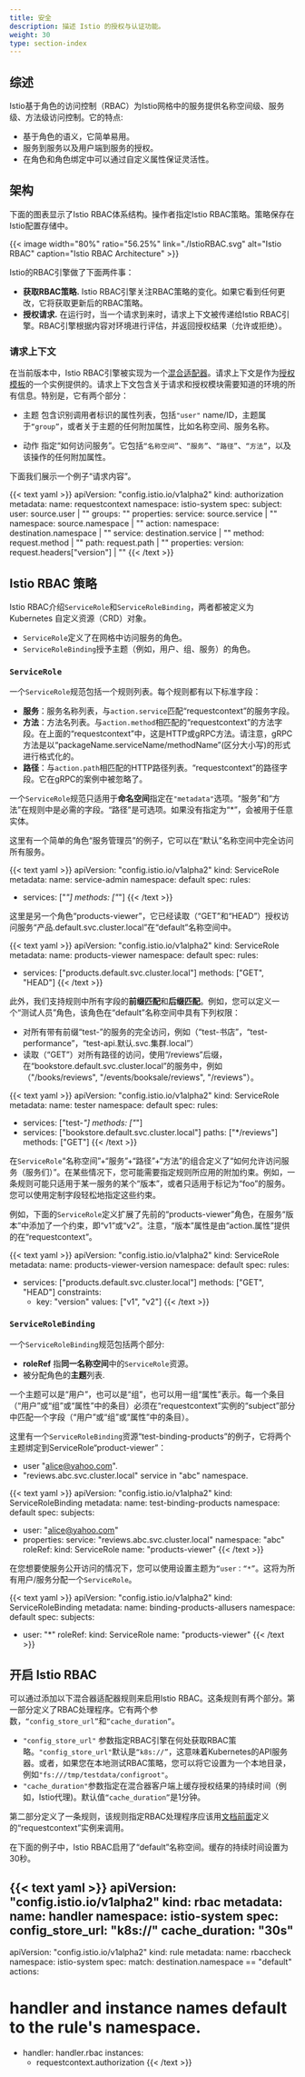 ```yaml
---
title: 安全
description: 描述 Istio 的授权与认证功能。
weight: 30
type: section-index
---
```


## 综述

Istio基于角色的访问控制（RBAC）为Istio网格中的服务提供名称空间级、服务级、方法级访问控制。它的特点:
* 基于角色的语义，它简单易用。
* 服务到服务以及用户端到服务的授权。
* 在角色和角色绑定中可以通过自定义属性保证灵活性。

## 架构

下面的图表显示了Istio RBAC体系结构。操作者指定Istio RBAC策略。策略保存在Istio配置存储中。

{{< image width="80%" ratio="56.25%"
    link="./IstioRBAC.svg"
    alt="Istio RBAC"
    caption="Istio RBAC Architecture"
    >}}

Istio的RBAC引擎做了下面两件事：
* **获取RBAC策略.** Istio RBAC引擎关注RBAC策略的变化。如果它看到任何更改，它将获取更新后的RBAC策略。
* **授权请求.** 在运行时，当一个请求到来时，请求上下文被传递给Istio RBAC引擎。RBAC引擎根据内容对环境进行评估，并返回授权结果（允许或拒绝）。

### 请求上下文

在当前版本中，Istio RBAC引擎被实现为一个[混合适配器](https://github.com/istio/istio.github.io/blob/master/docs/concepts/policies-and-telemetry/#adapters)。请求上下文是作为[授权模板](https://github.com/istio/istio.github.io/blob/master/docs/reference/config/policy-and-telemetry/templates/authorization)的一个实例提供的。请求上下文包含关于请求和授权模块需要知道的环境的所有信息。特别是，它有两个部分：
* 主题 包含识别调用者标识的属性列表，包括`"user"` name/ID，主题属于`“group”`，或者关于主题的任何附加属性，比如名称空间、服务名称。

* 动作 指定“如何访问服务”。它包括`“名称空间”`、`“服务”`、`“路径”`、`“方法”`，以及该操作的任何附加属性。

下面我们展示一个例子“请求内容”。

{{< text yaml >}}
apiVersion: "config.istio.io/v1alpha2"
kind: authorization
metadata:
  name: requestcontext
  namespace: istio-system
spec:
  subject:
    user: source.user | ""
    groups: ""
    properties:
      service: source.service | ""
      namespace: source.namespace | ""
  action:
    namespace: destination.namespace | ""
    service: destination.service | ""
    method: request.method | ""
    path: request.path | ""
    properties:
      version: request.headers["version"] | ""
{{< /text >}}

## Istio RBAC 策略

Istio RBAC介绍`ServiceRole`和`ServiceRoleBinding`，两者都被定义为Kubernetes 自定义资源（CRD）对象。
* `ServiceRole`定义了在网格中访问服务的角色。
* `ServiceRoleBinding`授予主题（例如，用户、组、服务）的角色。

### `ServiceRole`

一个`ServiceRole`规范包括一个规则列表。每个规则都有以下标准字段：
* **服务**：服务名称列表，与`action.service`匹配“requestcontext”的服务字段。
* **方法**：方法名列表。与`action.method`相匹配的“requestcontext”的方法字段。在上面的“requestcontext”中，这是HTTP或gRPC方法。请注意，gRPC方法是以“packageName.serviceName/methodName”(区分大小写)的形式进行格式化的。
* **路径**：与`action.path`相匹配的HTTP路径列表。“requestcontext”的路径字段。它在gRPC的案例中被忽略了。

一个`ServiceRole`规范只适用于**命名空间**指定在`"metadata"`选项。“服务”和“方法”在规则中是必需的字段。“路径”是可选项。如果没有指定为“*”，会被用于任意实体。

这里有一个简单的角色“服务管理员”的例子，它可以在“默认”名称空间中完全访问所有服务。

{{< text yaml >}}
apiVersion: "config.istio.io/v1alpha2"
kind: ServiceRole
metadata:
  name: service-admin
  namespace: default
spec:
  rules:
  - services: ["*"]
    methods: ["*"]
{{< /text >}}

这里是另一个角色“products-viewer”，它已经读取（“GET”和“HEAD”）授权访问服务“产品.default.svc.cluster.local”在“default”名称空间中。

{{< text yaml >}}
apiVersion: "config.istio.io/v1alpha2"
kind: ServiceRole
metadata:
  name: products-viewer
  namespace: default
spec:
  rules:
  - services: ["products.default.svc.cluster.local"]
    methods: ["GET", "HEAD"]
{{< /text >}}

此外，我们支持规则中所有字段的**前缀匹配**和**后缀匹配**。例如，您可以定义一个“测试人员”角色，该角色在“default”名称空间中具有下列权限：
* 对所有带有前缀“test-”的服务的完全访问，例如（“test-书店”，“test-performance”，“test-api.默认.svc.集群.local”）
* 读取（“GET”）对所有路径的访问，使用“/reviews”后缀，在“bookstore.default.svc.cluster.local”的服务中，例如（"/books/reviews", "/events/booksale/reviews", "/reviews"）。

{{< text yaml >}}
apiVersion: "config.istio.io/v1alpha2"
kind: ServiceRole
metadata:
  name: tester
  namespace: default
spec:
  rules:
  - services: ["test-*"]
    methods: ["*"]
  - services: ["bookstore.default.svc.cluster.local"]
    paths: ["*/reviews"]
    methods: ["GET"]
{{< /text >}}

在`ServiceRole`“名称空间”+“服务”+“路径”+“方法”的组合定义了“如何允许访问服务（服务们）”。在某些情况下，您可能需要指定规则所应用的附加约束。例如，一条规则可能只适用于某一服务的某个“版本”，或者只适用于标记为“foo”的服务。您可以使用定制字段轻松地指定这些约束。

例如，下面的`ServiceRole`定义扩展了先前的“products-viewer”角色，在服务“版本”中添加了一个约束，即“v1”或“v2”。注意，“版本”属性是由“action.属性”提供的在“requestcontext”。

{{< text yaml >}}
apiVersion: "config.istio.io/v1alpha2"
kind: ServiceRole
metadata:
  name: products-viewer-version
  namespace: default
spec:
  rules:
  - services: ["products.default.svc.cluster.local"]
    methods: ["GET", "HEAD"]
    constraints:
    - key: "version"
      values: ["v1", "v2"]
{{< /text >}}

### `ServiceRoleBinding`

一个`ServiceRoleBinding`规范包括两个部分:
* **roleRef** 指**同一名称空间**中的`ServiceRole`资源。
* 被分配角色的**主题**列表.

一个主题可以是“用户”，也可以是“组”，也可以用一组“属性”表示。每一个条目（“用户”或“组”或“属性”中的条目）必须在“requestcontext”实例的“subject”部分中匹配一个字段（“用户”或“组”或“属性”中的条目）。

这里有一个`ServiceRoleBinding`资源“test-binding-products”的例子，它将两个主题绑定到ServiceRole“product-viewer”：

* user "alice@yahoo.com".
* "reviews.abc.svc.cluster.local" service in "abc" namespace.

{{< text yaml >}}
apiVersion: "config.istio.io/v1alpha2"
kind: ServiceRoleBinding
metadata:
  name: test-binding-products
  namespace: default
spec:
  subjects:
  - user: "alice@yahoo.com"
  - properties:
      service: "reviews.abc.svc.cluster.local"
      namespace: "abc"
  roleRef:
    kind: ServiceRole
    name: "products-viewer"
{{< /text >}}

在您想要使服务公开访问的情况下，您可以使用设置主题为`“user：“*”`。这将为所有用户/服务分配一个`ServiceRole`。

{{< text yaml >}}
apiVersion: "config.istio.io/v1alpha2"
kind: ServiceRoleBinding
metadata:
  name: binding-products-allusers
  namespace: default
spec:
  subjects:
  - user: "*"
  roleRef:
    kind: ServiceRole
    name: "products-viewer"
{{< /text >}}

## 开启 Istio RBAC

可以通过添加以下混合器适配器规则来启用Istio RBAC。这条规则有两个部分。第一部分定义了RBAC处理程序。它有两个参数，`“config_store_url”`和`“cache_duration”`。
* `"config_store_url"` 参数指定RBAC引擎在何处获取RBAC策略。`"config_store_url"`默认是`“k8s://”`，这意味着Kubernetes的API服务器。或者，如果您在本地测试RBAC策略，您可以将它设置为一个本地目录，例如`"fs:///tmp/testdata/configroot"`。
* `"cache_duration"`参数指定在混合器客户端上缓存授权结果的持续时间（例如，Istio代理)。默认值`“cache_duration”`是1分钟。

第二部分定义了一条规则，该规则指定RBAC处理程序应该用[文档前面](https://github.com/istio/istio.github.io/blob/master/content/docs/concepts/security/rbac/index.md#request-context)定义的“requestcontext”实例来调用。

在下面的例子中，Istio RBAC启用了“default”名称空间。缓存的持续时间设置为30秒。

{{< text yaml >}}
apiVersion: "config.istio.io/v1alpha2"
kind: rbac
metadata:
  name: handler
  namespace: istio-system
spec:
  config_store_url: "k8s://"
  cache_duration: "30s"
---
apiVersion: "config.istio.io/v1alpha2"
kind: rule
metadata:
  name: rbaccheck
  namespace: istio-system
spec:
  match: destination.namespace == "default"
  actions:
  # handler and instance names default to the rule's namespace.
  - handler: handler.rbac
    instances:
    - requestcontext.authorization
{{< /text >}}
